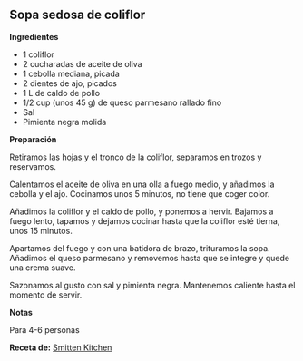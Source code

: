 ## Sopa sedosa de coliflor

**Ingredientes**

- 1 coliflor
- 2 cucharadas de aceite de oliva
- 1 cebolla mediana, picada
- 2 dientes de ajo, picados
- 1 L de caldo de pollo
- 1/2 cup (unos 45 g) de queso parmesano rallado fino
- Sal
- Pimienta negra molida

**Preparación**

Retiramos las hojas y el tronco de la coliflor, separamos en trozos y reservamos.

Calentamos el aceite de oliva en una olla a fuego medio, y añadimos la cebolla y el ajo. Cocinamos unos 5 minutos, no tiene que coger color.

Añadimos la coliflor y el caldo de pollo, y ponemos a hervir. Bajamos a fuego lento, tapamos y dejamos cocinar hasta que la coliflor esté tierna, unos 15 minutos.

Apartamos del fuego y con una batidora de brazo, trituramos la sopa. Añadimos el queso parmesano y removemos hasta que se integre y quede una crema suave.

Sazonamos al gusto con sal y pimienta negra. Mantenemos caliente hasta el momento de servir.

**Notas**

Para 4-6 personas

**Receta de:** [Smitten Kitchen](http://smittenkitchen.com/blog/2006/09/the-fragile-cooking-ego/)